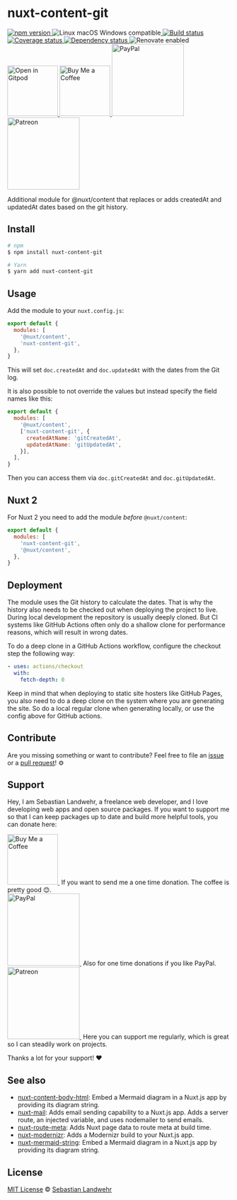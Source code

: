 <!-- TITLE/ -->
# nuxt-content-git
<!-- /TITLE -->

<!-- BADGES/ -->
  <p>
    <a href="https://npmjs.org/package/nuxt-content-git">
      <img
        src="https://img.shields.io/npm/v/nuxt-content-git.svg"
        alt="npm version"
      >
    </a><img src="https://img.shields.io/badge/os-linux%20%7C%C2%A0macos%20%7C%C2%A0windows-blue" alt="Linux macOS Windows compatible"><a href="https://github.com/dword-design/nuxt-content-git/actions">
      <img
        src="https://github.com/dword-design/nuxt-content-git/workflows/build/badge.svg"
        alt="Build status"
      >
    </a><a href="https://codecov.io/gh/dword-design/nuxt-content-git">
      <img
        src="https://codecov.io/gh/dword-design/nuxt-content-git/branch/master/graph/badge.svg"
        alt="Coverage status"
      >
    </a><a href="https://david-dm.org/dword-design/nuxt-content-git">
      <img src="https://img.shields.io/david/dword-design/nuxt-content-git" alt="Dependency status">
    </a><img src="https://img.shields.io/badge/renovate-enabled-brightgreen" alt="Renovate enabled"><br/><a href="https://gitpod.io/#https://github.com/dword-design/nuxt-content-git">
      <img
        src="https://gitpod.io/button/open-in-gitpod.svg"
        alt="Open in Gitpod"
        width="114"
      >
    </a><a href="https://www.buymeacoffee.com/dword">
      <img
        src="https://www.buymeacoffee.com/assets/img/guidelines/download-assets-sm-2.svg"
        alt="Buy Me a Coffee"
        width="114"
      >
    </a><a href="https://paypal.me/SebastianLandwehr">
      <img
        src="https://sebastianlandwehr.com/images/paypal.svg"
        alt="PayPal"
        width="163"
      >
    </a><a href="https://www.patreon.com/dworddesign">
      <img
        src="https://sebastianlandwehr.com/images/patreon.svg"
        alt="Patreon"
        width="163"
      >
    </a>
</p>
<!-- /BADGES -->

<!-- DESCRIPTION/ -->
Additional module for @nuxt/content that replaces or adds createdAt and updatedAt dates based on the git history.
<!-- /DESCRIPTION -->

<!-- INSTALL/ -->
## Install

```bash
# npm
$ npm install nuxt-content-git

# Yarn
$ yarn add nuxt-content-git
```
<!-- /INSTALL -->

## Usage

Add the module to your `nuxt.config.js`:

```js
export default {
  modules: [
    '@nuxt/content',
    'nuxt-content-git',
  },
}
```

This will set `doc.createdAt` and `doc.updatedAt` with the dates from the Git log.

It is also possible to not override the values but instead specify the field names like this:

```js
export default {
  modules: [
    '@nuxt/content',
    ['nuxt-content-git', {
      createdAtName: 'gitCreatedAt',
      updatedAtName: 'gitUpdatedAt',
    }],
  ],
}
```

Then you can access them via `doc.gitCreatedAt` and `doc.gitUpdatedAt`.

## Nuxt 2

For Nuxt 2 you need to add the module _before_ `@nuxt/content`:

```js
export default {
  modules: [
    'nuxt-content-git',
    '@nuxt/content',
  },
}
```

## Deployment

The module uses the Git history to calculate the dates. That is why the history also needs to be checked out when deploying the project to live. During local development the repository is usually deeply cloned. But CI systems like GitHub Actions often only do a shallow clone for performance reasons, which will result in wrong dates.

To do a deep clone in a GitHub Actions workflow, configure the checkout step the following way:

```yaml
- uses: actions/checkout
  with:
    fetch-depth: 0
```

Keep in mind that when deploying to static site hosters like GitHub Pages, you also need to do a deep clone on the system where you are generating the site. So do a local regular clone when generating locally, or use the config above for GitHub actions.

<!-- LICENSE/ -->
## Contribute

Are you missing something or want to contribute? Feel free to file an [issue](https://github.com/dword-design/nuxt-content-git/issues) or a [pull request](https://github.com/dword-design/nuxt-content-git/pulls)! ⚙️

## Support

Hey, I am Sebastian Landwehr, a freelance web developer, and I love developing web apps and open source packages. If you want to support me so that I can keep packages up to date and build more helpful tools, you can donate here:

<p>
  <a href="https://www.buymeacoffee.com/dword">
    <img
      src="https://www.buymeacoffee.com/assets/img/guidelines/download-assets-sm-2.svg"
      alt="Buy Me a Coffee"
      width="114"
    >
  </a>&nbsp;If you want to send me a one time donation. The coffee is pretty good 😊.<br/>
  <a href="https://paypal.me/SebastianLandwehr">
    <img
      src="https://sebastianlandwehr.com/images/paypal.svg"
      alt="PayPal"
      width="163"
    >
  </a>&nbsp;Also for one time donations if you like PayPal.<br/>
  <a href="https://www.patreon.com/dworddesign">
    <img
      src="https://sebastianlandwehr.com/images/patreon.svg"
      alt="Patreon"
      width="163"
    >
  </a>&nbsp;Here you can support me regularly, which is great so I can steadily work on projects.
</p>

Thanks a lot for your support! ❤️

## See also

* [nuxt-content-body-html](https://github.com/dword-design/nuxt-content-body-html): Embed a Mermaid diagram in a Nuxt.js app by providing its diagram string.
* [nuxt-mail](https://github.com/dword-design/nuxt-mail): Adds email sending capability to a Nuxt.js app. Adds a server route, an injected variable, and uses nodemailer to send emails.
* [nuxt-route-meta](https://github.com/dword-design/nuxt-route-meta): Adds Nuxt page data to route meta at build time.
* [nuxt-modernizr](https://github.com/dword-design/nuxt-modernizr): Adds a Modernizr build to your Nuxt.js app.
* [nuxt-mermaid-string](https://github.com/dword-design/nuxt-mermaid-string): Embed a Mermaid diagram in a Nuxt.js app by providing its diagram string.

## License

[MIT License](https://opensource.org/licenses/MIT) © [Sebastian Landwehr](https://sebastianlandwehr.com)
<!-- /LICENSE -->
